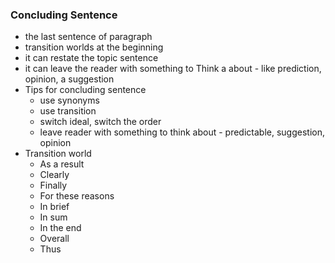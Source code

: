 ### Concluding Sentence
- the last sentence of paragraph 
- transition worlds at the beginning 
- it can restate the topic sentence
- it can leave the reader with something to Think a about - like prediction, opinion, a suggestion
- Tips for concluding sentence
    - use synonyms
    - use transition
    - switch ideal, switch the order
    - leave reader with something to think about - predictable, suggestion, opinion
- Transition world
    - As a result
    - Clearly 
    - Finally
    - For these reasons
    - In brief
    - In sum
    - In the end
    - Overall
    - Thus